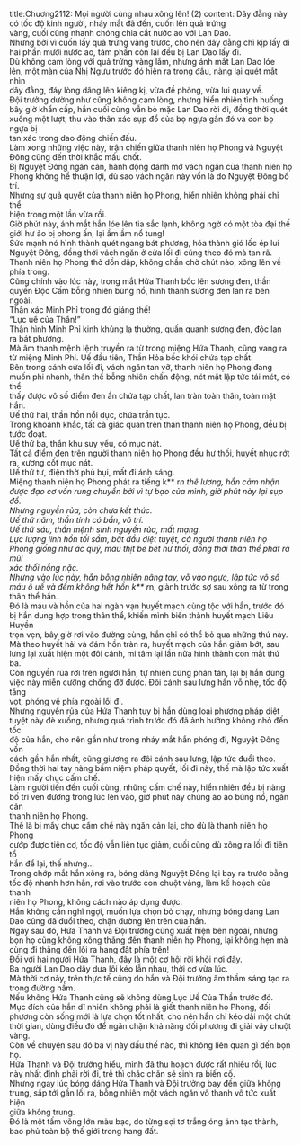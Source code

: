 title:Chương2112: Mọi người cùng nhau xông lên! (2)
content:
Dây đằng này có tốc độ kinh người, nháy mắt đã đến, cuốn lên quả trứng<br>vàng, cuối cùng nhanh chóng chia cắt nước ao với Lan Dao.<br>Nhưng bởi vì cuốn lấy quả trứng vàng trước, cho nên dây đằng chỉ kịp lấy đi<br>hai phần mưới nước ao, tám phần còn lại đều bị Lan Dao lấy đi.<br>Dù không cam lòng với quả trứng vàng lắm, nhưng ánh mắt Lan Dao lóe<br>lên, một màn của Nhị Ngưu trước đó hiện ra trong đầu, nàng lại quét mắt nhìn<br>dây đằng, đáy lòng dâng lên kiêng kị, vừa đề phòng, vừa lui quay về.<br>Đội trưởng dường như cũng không cam lòng, nhưng hiển nhiên tình huống<br>bây giờ khẩn cấp, hắn cuối cùng vẫn bỏ mặc Lan Dao rời đi, đồng thời quét<br>xuống một lượt, thu vào thân xác sụp đổ của bọ ngựa gần đó và con bọ ngựa bị<br>tan xác trong dao động chiến đấu.<br>Làm xong những việc này, trận chiến giữa thanh niên họ Phong và Nguyệt<br>Đông cũng đến thời khắc mấu chốt.<br>Bị Nguyệt Đông ngăn cản, hành động đánh mở vách ngăn của thanh niên họ<br>Phong không hề thuận lợi, dù sao vách ngăn này vốn là do Nguyệt Đông bố trí.<br>Nhưng sự quả quyết của thanh niên họ Phong, hiển nhiên không phải chỉ thể<br>hiện trong một lần vừa rồi.<br>Giờ phút này, ánh mắt hắn lóe lên tia sắc lạnh, không ngờ có một tòa đại thế<br>giới hư ảo bị phong ấn, lại ầm ầm nổ tung!<br>Sức mạnh nó hình thành quét ngang bát phương, hóa thành gió lốc ép lui<br>Nguyệt Đông, đồng thời vách ngăn ở cửa lối đi cũng theo đó mà tan rã.<br>Thanh niên họ Phong thở dồn dập, không chần chờ chút nào, xông lên về<br>phía trong.<br>Cũng chính vào lúc này, trong mắt Hứa Thanh bốc lên sương đen, thần<br>quyền Độc Cấm bỗng nhiên bùng nổ, hình thành sương đen lan ra bên ngoài.<br>Thân xác Minh Phỉ trong đó giáng thế!<br>“Lục uế của Thần!”<br>Thân hình Minh Phỉ kinh khủng lạ thường, quấn quanh sương đen, độc lan<br>ra bát phương.<br>Mà âm thanh mệnh lệnh truyền ra từ trong miệng Hứa Thanh, cũng vang ra<br>từ miệng Minh Phỉ. Uế đầu tiên, Thần Hỏa bốc khói chứa tạp chất.<br>Bên trong cánh cửa lối đi, vách ngăn tan vỡ, thanh niên họ Phong đang<br>muốn phi nhanh, thân thể bỗng nhiên chấn động, nét mặt lập tức tái mét, có thể<br>thấy được vô số điểm đen ẩn chứa tạp chất, lan tràn toàn thân, toàn mặt hắn.<br>Uế thứ hai, thần hồn nổi dục, chứa trần tục.<br>Trong khoảnh khắc, tất cả giác quan trên thân thanh niên họ Phong, đều bị<br>tước đoạt.<br>Uế thứ ba, thần khu suy yếu, có mục nát.<br>Tất cả điểm đen trên người thanh niên họ Phong đều hư thối, huyết nhục rớt<br>ra, xương cốt mục nát.<br>Uế thứ tư, điện thờ phủ bụi, mất đi ánh sáng.<br>Miệng thanh niên họ Phong phát ra tiếng k** r*n thê lương, hắn cảm nhận<br>được đạo cơ vốn rung chuyển bởi vì tự bạo của mình, giờ phút này lại sụp đổ.<br>Nhưng nguyền rủa, còn chưa kết thúc.<br>Uế thứ năm, thần tính có bẩn, vô trí.<br>Uế thứ sáu, thần mệnh sinh nguyền rủa, mất mạng.<br>Lực lượng linh hồn tối sầm, bắt đầu diệt tuyệt, cả người thanh niên họ<br>Phong giống như ác quỷ, máu thịt be bét hư thối, đồng thời thân thể phát ra mùi<br>xác thối nồng nặc.<br>Nhưng vào lúc này, hắn bỗng nhiên nâng tay, vỗ vào ngực, lập tức vô số<br>máu ô uế và đếm không hết hồn k** r*n, giành trước sợ sau xông ra từ trong<br>thân thể hắn.<br>Đó là máu và hồn của hai ngàn vạn huyết mạch cùng tộc với hắn, trước đó<br>bị hắn dung hợp trong thân thể, khiến mình biến thành huyết mạch Liêu Huyền<br>trọn vẹn, bây giờ rơi vào đường cùng, hắn chỉ có thể bỏ qua những thứ này.<br>Mà theo huyết hải và đám hồn tràn ra, huyết mạch của hắn giảm bớt, sau<br>lưng lại xuất hiện một đôi cánh, mi tâm lại lần nữa hình thành con mắt thứ ba.<br>Còn nguyền rủa rơi trên người hắn, tự nhiên cũng phân tán, lại bị hắn dùng<br>việc này miễn cưỡng chống đỡ được. Đôi cánh sau lưng hắn vỗ nhẹ, tốc độ tăng<br>vọt, phóng về phía ngoài lối đi.<br>Nhưng nguyền rủa của Hứa Thanh tuy bị hắn dùng loại phương pháp diệt<br>tuyệt này đè xuống, nhưng quá trình trước đó đã ảnh hưởng không nhỏ đến tốc<br>độ của hắn, cho nên gần như trong nháy mắt hắn phóng đi, Nguyệt Đông vốn<br>cách gần hắn nhất, cũng giương ra đôi cánh sau lưng, lập tức đuổi theo.<br>Đồng thời hai tay nàng bấm niệm pháp quyết, lối đi này, thế mà lập tức xuất<br>hiện mấy chục cấm chế.<br>Làm người tiến đến cuối cùng, những cấm chế này, hiển nhiên đều bị nàng<br>bố trí ven đường trong lúc lẻn vào, giờ phút này chúng ào ào bùng nổ, ngăn cản<br>thanh niên họ Phong.<br>Thế là bị mấy chục cấm chế này ngăn cản lại, cho dù là thanh niên họ Phong<br>cướp được tiên cơ, tốc độ vẫn liên tục giảm, cuối cùng dù xông ra lối đi tiên tổ<br>hắn để lại, thế nhưng…<br>Trong chớp mắt hắn xông ra, bóng dáng Nguyệt Đông lại bay ra trước bằng<br>tốc độ nhanh hơn hắn, rơi vào trước con chuột vàng, làm kế hoạch của thanh<br>niên họ Phong, không cách nào áp dụng được.<br>Hắn không cần nghĩ ngợi, muốn lựa chọn bỏ chạy, nhưng bóng dáng Lan<br>Dao cũng đã đuổi theo, chặn đường lên trên của hắn.<br>Ngay sau đó, Hứa Thanh và Đội trưởng cũng xuất hiện bên ngoài, nhưng<br>bọn họ cũng không xông thẳng đến thanh niên họ Phong, lại không hẹn mà<br>cùng đi thẳng đến lối ra hang đất phía trên!<br>Đối với hai người Hứa Thanh, đây là một cơ hội rời khỏi nơi đây.<br>Ba người Lan Dao dây dưa lôi kéo lẫn nhau, thời cơ vừa lúc.<br>Mà thời cơ này, trên thực tế cũng do hắn và Đội trưởng âm thầm sáng tạo ra<br>trong đường hầm.<br>Nếu không Hứa Thanh cũng sẽ không dùng Lục Uế Của Thần trước đó.<br>Mục đích của hắn dĩ nhiên không phải là giết thanh niên họ Phong, đối<br>phương còn sống mới là lựa chọn tốt nhất, cho nên hắn chỉ kéo dài một chút<br>thời gian, dùng điều đó để ngăn chặn khả năng đối phương đi giải vây chuột<br>vàng.<br>Còn về chuyện sau đó ba vị này đấu thế nào, thì không liên quan gì đến bọn<br>họ.<br>Hứa Thanh và Đội trưởng hiểu, mình đã thu hoạch được rất nhiều rồi, lúc<br>này nhất định phải rời đi, trễ thì chắc chắn sẽ sinh ra biến cố.<br>Nhưng ngay lúc bóng dáng Hứa Thanh và Đội trưởng bay đến giữa không<br>trung, sắp tới gần lối ra, bỗng nhiên một vách ngăn vô thanh vô tức xuất hiện<br>giữa không trung.<br>Đó là một tấm võng lớn màu bạc, do từng sợi tơ trắng óng ánh tạo thành,<br>bao phủ toàn bộ thế giới trong hang đất.